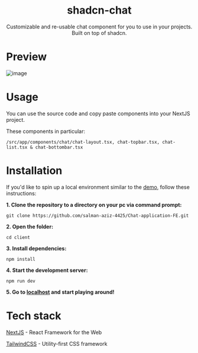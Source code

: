 <h1 align="center">shadcn-chat</h1>

<p align="center">Customizable and re-usable chat component for you to use in your projects. Built on top of shadcn.</p>

# Preview

![image](https://github.com/salman-aziz-4425/Chat-application-FE/assets/85288719/a719185e-9f9b-4d07-bad8-cd70f985a051)

# Usage

You can use the source code and copy paste components into your NextJS project.

These components in particular:

```
/src/app/components/chat/chat-layout.tsx, chat-topbar.tsx, chat-list.tsx & chat-bottombar.tsx
```

# Installation

If you'd like to spin up a local environment similar to the [demo](https://shadcn-chat.vercel.app/), follow these instructions:

**1. Clone the repository to a directory on your pc via command prompt:**

```
git clone https://github.com/salman-aziz-4425/Chat-application-FE.git
```

**2. Open the folder:**

```
cd client
```

**3. Install dependencies:**

```
npm install
```

**4. Start the development server:**

```
npm run dev
```

**5. Go to [localhost](http://localhost:3000) and start playing around!**

# Tech stack

[NextJS](https://nextjs.org/) - React Framework for the Web

[TailwindCSS](https://tailwindcss.com/) - Utility-first CSS framework
